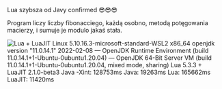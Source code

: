 

Lua szybsza od Javy confirmed 😎😎😎

Program liczy liczby fibonacciego, każdą osobno, metodą potęgowania macierzy, i sumuje je modulo jakaś stała.

![
Lua + LuaJIT \
Linux 5.10.16.3-microsoft-standard-WSL2 x86_64 \
openjdk version "11.0.14.1" 2022-02-08 — OpenJDK Runtime Environment (build 11.0.14.1+1-Ubuntu-0ubuntu1.20.04) — OpenJDK 64-Bit Server VM (build 11.0.14.1+1-Ubuntu-0ubuntu1.20.04, mixed mode, sharing) \
Lua 5.3.3 + LuaJIT 2.1.0-beta3 \
Java -Xint: 128753ms \
Java: 19263ms \
Lua: 165662ms \
LuaJIT: 11420ms
](wyniki.png)
